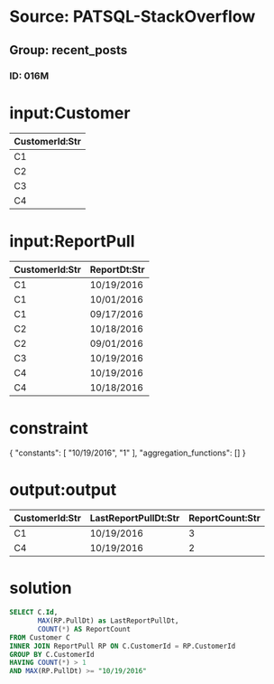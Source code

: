 # Source: PATSQL-StackOverflow
## Group: recent_posts
### ID: 016M

# input:Customer

| CustomerId:Str |
|---|
| C1 |
| C2 |
| C3 |
| C4 |

# input:ReportPull

| CustomerId:Str | ReportDt:Str |
|---|---|
| C1 | 10/19/2016 |
| C1 | 10/01/2016 |
| C1 | 09/17/2016 |
| C2 | 10/18/2016 |
| C2 | 09/01/2016 |
| C3 | 10/19/2016 |
| C4 | 10/19/2016 |
| C4 | 10/18/2016 |

# constraint

{
  "constants": [
    "10/19/2016",
    "1"
  ],
  "aggregation_functions": []
}

# output:output

| CustomerId:Str | LastReportPullDt:Str | ReportCount:Str |
|---|---|---|
| C1 | 10/19/2016 | 3 |
| C4 | 10/19/2016 | 2 |

# solution

```sql
SELECT C.Id,
       MAX(RP.PullDt) as LastReportPullDt, 
       COUNT(*) AS ReportCount
FROM Customer C
INNER JOIN ReportPull RP ON C.CustomerId = RP.CustomerId
GROUP BY C.CustomerId
HAVING COUNT(*) > 1
AND MAX(RP.PullDt) >= "10/19/2016"
```
